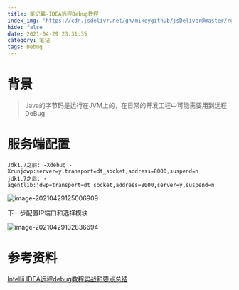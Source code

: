 ```yaml
---
title: 笔记篇-IDEA远程Debug教程
index_img: 'https://cdn.jsdelivr.net/gh/mikeygithub/jsDeliver@master/resource/img/debug.jpeg'
hide: false
date: 2021-04-29 23:31:35
category: 笔记
tags: Debug
---
```


# 背景

> Java的字节码是运行在JVM上的，在日常的开发工程中可能需要用到远程DeBug

# 服务端配置

```
Jdk1.7之前: -Xdebug -Xrunjdwp:server=y,transport=dt_socket,address=8000,suspend=n
jdk1.7之后: -agentlib:jdwp=transport=dt_socket,address=8000,server=y,suspend=n
```



![image-20210429125006909](https://i.loli.net/2021/04/29/D1AzFu7TsnZikcO.png)



下一步配置IP端口和选择模块

![image-20210429132836694](https://i.loli.net/2021/04/29/ckGgqCvnxBPLZdM.png)



# 参考资料

[Intellij IDEA远程debug教程实战和要点总结](https://blog.csdn.net/qq_37192800/article/details/80761643)

